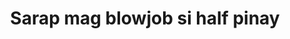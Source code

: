 ---
layout: post
title: Sarap mag blowjob si half pinay
duration: '07:09'
view: 200
rate: 2
video: 'https://flashservice.xvideos.com/embedframe/12249859'
category: 
 - pinay
 - beautiful
tags: 
 - pinay-sex
 - nene
 - mokong
 - blowjob
 - dila
 - sucked
 - hotel
priority: 0.9
changefreq: daily
---